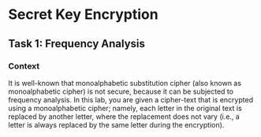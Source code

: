 # Secret Key Encryption

## Task 1: Frequency Analysis

### Context 

It is well-known that monoalphabetic substitution cipher (also known as monoalphabetic cipher) is not secure, because it can be subjected to frequency analysis. In this lab, you are given a cipher-text that is encrypted using a monoalphabetic cipher; namely, each letter in the original text is replaced by another letter, where the replacement does not vary (i.e., a letter is always replaced by the same letter during the encryption).

